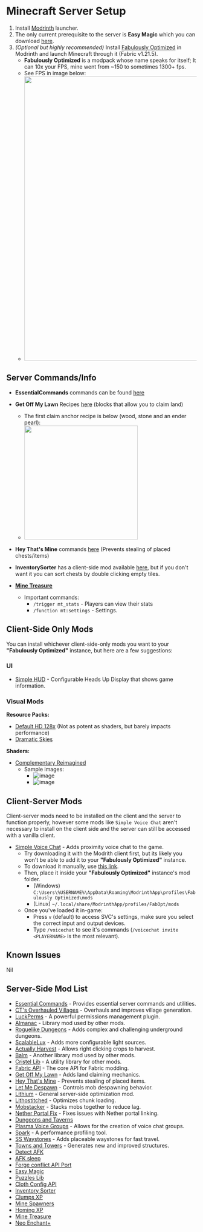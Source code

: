# Minecraft Server Setup

1. Install [Modrinth](https://modrinth.com/app) launcher.
2. The only current prerequisite to the server is **Easy Magic** which you can download [here](https://modrinth.com/mod/easy-magic?version=1.21.5&loader=fabric).
3. _(Optional but highly recommended)_ Install [Fabulously Optimized](https://modrinth.com/modpack/fabulously-optimized?version=1.21.5#download) in Modrinth and launch Minecraft through it (Fabric v1.21.5). 
    - **Fabulously Optimized** is a modpack whose name speaks for itself; It can 10x your FPS, mine went from ~150 to sometimes 1300+ fps.
    - See FPS in image below:
    - <img src="https://github.com/user-attachments/assets/81eeada7-3107-443e-b296-6e36af6c2825" width="750"/>

## Server Commands/Info

- **EssentialCommands** commands can be found [here](https://github.com/John-Paul-R/Essential-Commands/wiki/List-of-Commands-&-Permissions)

- **Get Off My Lawn** Recipes [here](https://github.com/Patbox/get-off-my-lawn-reserved/blob/1.21.5/recipes.md) (blocks that allow you to claim land)
  - The first claim anchor recipe is below (wood, stone and an ender pearl):
  - <img src="https://github.com/user-attachments/assets/4f889253-2d2d-4dce-9a5f-518e651bd588" width="300"/>
 
- **Hey That's Mine** commands [here](https://github.com/QuiltServerTools/HeyThatsMine?tab=readme-ov-file#using-htm) (Prevents stealing of placed chests/items)

- **InventorySorter** has a client-side mod available [here](https://modrinth.com/mod/inventory-sorting), but if you don't want it you can sort chests by double clicking empty tiles.

- **[Mine Treasure](https://modrinth.com/datapack/mine-treasure)**
  - Important commands:
    - `/trigger mt_stats` - Players can view their stats
    - `/function mt:settings` - Settings.

## Client-Side Only Mods

You can install whichever client-side-only mods you want to your **"Fabulously Optimized"** instance, but here are a few suggestions:

### UI
- [Simple HUD](https://modrinth.com/mod/simplehud) - Configurable Heads Up Display that shows game information.

### Visual Mods
**Resource Packs:**
- [Default HD 128x](https://modrinth.com/resourcepack/default-hd-128x/versions) (Not as potent as shaders, but barely impacts performance)
- [Dramatic Skies](https://modrinth.com/resourcepack/dramatic-skys)

**Shaders:**
- [Complementary Reimagined](https://modrinth.com/shader/complementary-reimagined)
  - Sample images:
    - ![image](https://github.com/user-attachments/assets/def189a6-9266-443c-bbff-40cb64df262c)
    - ![image](https://github.com/user-attachments/assets/4c0afb55-40e1-4987-bc3c-048f948477f6)

## Client-Server Mods

Client-server mods need to be installed on the client and the server to function properly, however some mods like `Simple Voice Chat` aren't necessary to install on the client side and the server can still be accessed with a vanilla client.

- [Simple Voice Chat](https://modrinth.com/plugin/simple-voice-chat) - Adds proximity voice chat to the game.
    - Try downloading it with the Modrith client first, but its likely you won't be able to add it to your **"Fabulously Optimized"** instance.
    - To download it manually, use [this link](https://modrinth.com/plugin/simple-voice-chat?version=1.21.5&loader=fabric).
    - Then, place it inside your **"Fabulously Optimized"** instance's mod folder.
        - (Windows) `C:\Users\%USERNAME%\AppData\Roaming\ModrinthApp\profiles\Fabulously Optimized\mods`
        - (Linux) `~/.local/share/ModrinthApp/profiles/FabOpt/mods`
    - Once you've loaded it in-game:
      - Press `v` (default) to access SVC's settings, make sure you select the correct input and output devices.
      - Type `/voicechat` to see it's commands (`/voicechat invite <PLAYERNAME>` is the most relevant).    


## Known Issues
Nil

## Server-Side Mod List
- [Essential Commands](https://github.com/John-Paul-R/Essential-Commands/) - Provides essential server commands and utilities.
- [CT's Overhauled Villages](https://modrinth.com/mod/ct-overhaul-village) - Overhauls and improves village generation.
- [LuckPerms](https://modrinth.com/plugin/luckperms) - A powerful permissions management plugin.
- [Almanac](https://modrinth.com/mod/almanac) - Library mod used by other mods.
- [Roguelike Dungeons](https://modrinth.com/mod/roguelikedungeons) - Adds complex and challenging underground dungeons.
- [ScalableLux](https://modrinth.com/mod/scalablelux) - Adds more configurable light sources.
- [Actually Harvest](https://modrinth.com/mod/actually-harvest) - Allows right clicking crops to harvest.
- [Balm](https://modrinth.com/mod/balm) - Another library mod used by other mods.
- [Cristel Lib](https://modrinth.com/mod/cristel-l55) - A utility library for other mods.
- [Fabric API](https://modrinth.com/mod/fabric-api) - The core API for Fabric modding.
- [Get Off My Lawn](https://modrinth.com/mod/goml-reserved) - Adds land claiming mechanics.
- [Hey That's Mine](https://modrinth.com/mod/htm) - Prevents stealing of placed items.
- [Let Me Despawn](https://modrinth.com/plugin/lmd) - Controls mob despawning behavior.
- [Lithium](https://modrinth.com/mod/lithium) - General server-side optimization mod.
- [Lithostitched](https://modrinth.com/mod/lithostitched) - Optimizes chunk loading.
- [Mobstacker](https://modrinth.com/mod/mobstacker) - Stacks mobs together to reduce lag.
- [Nether Portal Fix](https://modrinth.com/mod/netherportalfix) - Fixes issues with Nether portal linking.
- [Dungeons and Taverns](https://modrinth.com/datapack/dungeons-and-taverns)
- [Plasma Voice Groups](https://modrinth.com/plugin/pv-addon-groups) - Allows for the creation of voice chat groups.
- [Spark](https://modrinth.com/mod/spark) - A performance profiling tool.
- [SS Waystones](https://modrinth.com/mod/sswaystones) - Adds placeable waystones for fast travel.
- [Towns and Towers](https://modrinth.com/mod/towns-and-towers) - Generates new and improved structures.
- [Detect AFK](https://modrinth.com/datapack/detect-afk)
- [AFK sleep](https://modrinth.com/datapack/afk-sleep)
- [Forge conflict API Port](https://modrinth.com/mod/forge-config-api-port)
- [Easy Magic](https://modrinth.com/mod/easy-magic)
- [Puzzles Lib](https://modrinth.com/mod/puzzles-lib)
- [Cloth Config API](https://modrinth.com/mod/cloth-config)
- [Inventory Sorter](https://modrinth.com/mod/inventory-sorting)
- [Clumps XP](https://modrinth.com/mod/clumps)
- [Mine Spawners](https://modrinth.com/mod/mine-spawners)
- [Homing XP](https://modrinth.com/datapack/simple-homing-xp)
- [Mine Treasure](https://modrinth.com/datapack/mine-treasure)
- [Neo Enchant+](https://modrinth.com/datapack/neoenchant) 
